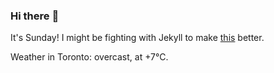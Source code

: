 ### Hi there :wave:

It's Sunday! I might be fighting with Jekyll to make [this](https://swissclubto.github.io) better.

Weather in Toronto: overcast, at +7°C.
